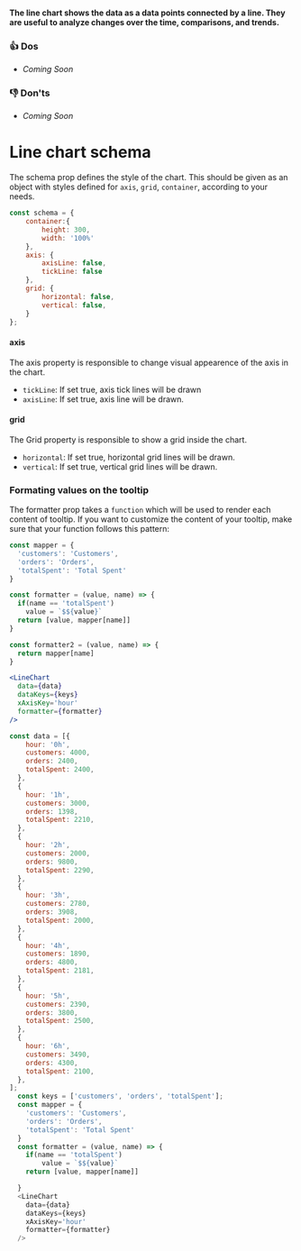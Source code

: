 #### The line chart shows the data as a data points connected by a line. They are useful to analyze changes over the time, comparisons, and trends.

### 👍 Dos
- *Coming Soon*

### 👎 Don'ts
- *Coming Soon*

# Line chart schema
The schema prop defines the style of the chart. This should be given as an object with styles defined for `axis`, `grid`, `container`, according to your needs. 

```js noeditor static
const schema = {
    container:{
        height: 300,
        width: '100%'
    },
    axis: {
        axisLine: false,
        tickLine: false
    },
    grid: {
        horizontal: false,
        vertical: false,
    }
};

```

#### axis
The axis property is responsible to change visual appearence of the axis in the chart.

- `tickLine`: If set true, axis tick lines will be drawn
- `axisLine`: If set true, axis line will be drawn.

#### grid
The Grid property is responsible to show a grid inside the chart.

- `horizontal`: If set true, horizontal grid lines will be drawn.
- `vertical`: If set true, vertical grid lines will be drawn. 

### Formating values on the tooltip

The formatter prop takes a `function` which will be used to render each content of tooltip. If you want to customize the content of your tooltip, make sure that your function follows this pattern:
```jsx noeditor static
const mapper = {
  'customers': 'Customers',
  'orders': 'Orders',
  'totalSpent': 'Total Spent'
}

const formatter = (value, name) => {
  if(name == 'totalSpent')
    value = `$${value}`
  return [value, mapper[name]]
}

const formatter2 = (value, name) => {
  return mapper[name]
}

<LineChart
  data={data}
  dataKeys={keys}
  xAxisKey='hour'
  formatter={formatter}
/>
```

```js
const data = [{
    hour: '0h',
    customers: 4000,
    orders: 2400,
    totalSpent: 2400,
  },
  {
    hour: '1h',
    customers: 3000,
    orders: 1398,
    totalSpent: 2210,
  },
  {
    hour: '2h',
    customers: 2000,
    orders: 9800,
    totalSpent: 2290,
  },
  {
    hour: '3h',
    customers: 2780,
    orders: 3908,
    totalSpent: 2000,
  },
  {
    hour: '4h',
    customers: 1890,
    orders: 4800,
    totalSpent: 2181,
  },
  {
    hour: '5h',
    customers: 2390,
    orders: 3800,
    totalSpent: 2500,
  },
  {
    hour: '6h',
    customers: 3490,
    orders: 4300,
    totalSpent: 2100,
  },
];
  const keys = ['customers', 'orders', 'totalSpent'];
  const mapper = {
    'customers': 'Customers',
    'orders': 'Orders',
    'totalSpent': 'Total Spent'
  }
  const formatter = (value, name) => {
    if(name == 'totalSpent')
        value = `$${value}`
    return [value, mapper[name]]

  }
  <LineChart
    data={data}
    dataKeys={keys}
    xAxisKey='hour'
    formatter={formatter}
  />
```